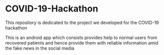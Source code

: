 # COVID-19-Hackathon


This repository is dedicated to the project we developed for the COVID-19 hackathon 

This is an android app which consists provides help to normal users from recovered patients and hence provide them with reliable information 
amid the fake news in the social media
